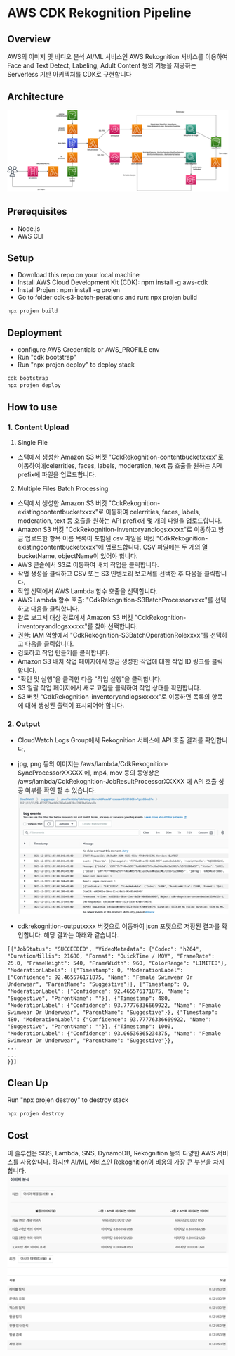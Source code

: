 # AWS CDK Rekognition Pipeline

## Overview
AWS의 이미지 및 비디오 분석 AI/ML 서비스인 AWS Rekognition 서비스를 이용하여 Face and Text Detect, Labeling, Adult Content 등의 기능을 제공하는 
Serverless 기반 아키텍처를 CDK로 구현합니다
## Architecture
![Rekognition Pipeline](/images/aws-rekognition-pipeline.drawio.png)

## Prerequisites
- Node.js
- AWS CLI

## Setup
- Download this repo on your local machine
- Install AWS Cloud Development Kit (CDK): npm install -g aws-cdk
- Install Projen : npm install -g projen
- Go to folder cdk-s3-batch-perations and run: npx projen build
```
npx projen build
```

## Deployment
- configure AWS Credentials or AWS_PROFILE env
- Run "cdk bootstrap"
- Run "npx projen deploy" to deploy stack
```
cdk bootstrap
npx projen deploy
```

## How to use

### 1. Content Upload

1. Single File
- 스택에서 생성한 Amazon S3 버킷 "CdkRekognition-contentbucketxxxx"로 이동하여에celerrities, faces, labels, moderation, text 등 호출을 원하는 API prefix에 파일을 업로드합니다.


2. Multiple Files Batch Processing
- 스택에서 생성한 Amazon S3 버킷 "CdkRekognition-existingcontentbucketxxxx"로 이동하여 celerrities, faces, labels, moderation, text 등 호출을 원하는 API prefix에 몇 개의 파일을 업로드합니다.
- Amazon S3 버킷 "CdkRekognition-inventoryandlogsxxxxx"로 이동하고 방금 업로드한 항목 이름 목록이 포함된 csv 파일을 버킷 "CdkRekognition-existingcontentbucketxxxx"에 업로드합니다. CSV 파일에는 두 개의 열 bucketName, objectName이 있어야 합니다.
- AWS 콘솔에서 S3로 이동하여 배치 작업을 클릭합니다.
- 작업 생성을 클릭하고 CSV 또는 S3 인벤토리 보고서를 선택한 후 다음을 클릭합니다.
- 작업 선택에서 AWS Lambda 함수 호출을 선택합니다.
- AWS Lambda 함수 호출: "CdkRekognition-S3BatchProcessorxxxx"를 선택하고 다음을 클릭합니다.
- 완료 보고서 대상 경로에서 Amazon S3 버킷 "CdkRekognition-inventoryandlogsxxxxx"를 찾아 선택합니다.
- 권한: IAM 역할에서 "CdkRekognition-S3BatchOperationRolexxxx"를 선택하고 다음을 클릭합니다.
- 검토하고 작업 만들기를 클릭합니다.
- Amazon S3 배치 작업 페이지에서 방금 생성한 작업에 대한 작업 ID 링크를 클릭합니다.
- "확인 및 실행"을 클릭한 다음 "작업 실행"을 클릭합니다.
- S3 일괄 작업 페이지에서 새로 고침을 클릭하여 작업 상태를 확인합니다.
- S3 버킷 "CdkRekognition-inventoryandlogsxxxxx"로 이동하면 목록의 항목에 대해 생성된 출력이 표시되어야 합니다.


### 2. Output
- CloudWatch Logs Group에서 Rekognition 서비스에 API 호출 결과를 확인합니다. 
- jpg, png 등의 이미지는 /aws/lambda/CdkRekognition-SyncProcessorXXXXX 에, mp4, mov 등의 동영상은 /aws/lambda/CdkRekognition-JobResultProcessorXXXXX 에 API 호출 성공 여부를 확인 할 수 있습니다. 
![JobResultProcessor](/images/jobresultprocessor.png)

- cdkrekognition-outputxxxx 버킷으로 이동하여 json 포맷으로 저장된 결과를 확인합니다. 해당 결과는 아래와 같습니다. 
```
[{"JobStatus": "SUCCEEDED", "VideoMetadata": {"Codec": "h264", "DurationMillis": 21680, "Format": "QuickTime / MOV", "FrameRate": 25.0, "FrameHeight": 540, "FrameWidth": 960, "ColorRange": "LIMITED"}, "ModerationLabels": [{"Timestamp": 0, "ModerationLabel": {"Confidence": 92.465576171875, "Name": "Female Swimwear Or Underwear", "ParentName": "Suggestive"}}, {"Timestamp": 0, "ModerationLabel": {"Confidence": 92.465576171875, "Name": "Suggestive", "ParentName": ""}}, {"Timestamp": 480, "ModerationLabel": {"Confidence": 93.77776336669922, "Name": "Female Swimwear Or Underwear", "ParentName": "Suggestive"}}, {"Timestamp": 480, "ModerationLabel": {"Confidence": 93.77776336669922, "Name": "Suggestive", "ParentName": ""}}, {"Timestamp": 1000, "ModerationLabel": {"Confidence": 93.06536865234375, "Name": "Female Swimwear Or Underwear", "ParentName": "Suggestive"}}, 
...
...
}}]
```

## Clean Up
Run "npx projen destroy" to destroy stack

```
npx projen destroy
```

## Cost
이 솔루션은 SQS, Lambda, SNS, DynamoDB, Rekognition 등의 다양한 AWS 서비스를 사용합니다. 
하지만 AI/ML 서비스인 Rekognition이 비용의 가장 큰 부분을 차지합니다. 
![imagecost](/images/imagecost.png)
![videocost](/images/videocost.png)
